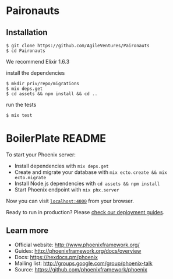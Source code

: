 # Paironauts

## Installation

```
$ git clone https://github.com/AgileVentures/Paironauts
$ cd Paironauts
```
We recommend Elixir 1.6.3

install the dependencies

```
$ mkdir priv/repo/migrations
$ mix deps.get
$ cd assets && npm install && cd ..
```

run the tests

```
$ mix test
```


# BoilerPlate README


To start your Phoenix server:

  * Install dependencies with `mix deps.get`
  * Create and migrate your database with `mix ecto.create && mix ecto.migrate`
  * Install Node.js dependencies with `cd assets && npm install`
  * Start Phoenix endpoint with `mix phx.server`

Now you can visit [`localhost:4000`](http://localhost:4000) from your browser.

Ready to run in production? Please [check our deployment guides](http://www.phoenixframework.org/docs/deployment).

## Learn more

  * Official website: http://www.phoenixframework.org/
  * Guides: http://phoenixframework.org/docs/overview
  * Docs: https://hexdocs.pm/phoenix
  * Mailing list: http://groups.google.com/group/phoenix-talk
  * Source: https://github.com/phoenixframework/phoenix
